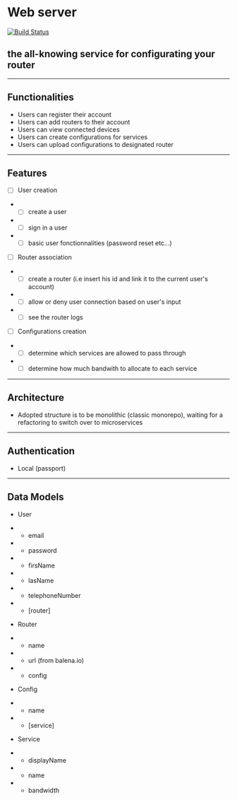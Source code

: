# Web server

[![Build Status](https://travis-ci.com/vivitek/backend.svg?branch=master)](https://travis-ci.com/vivitek/backend)


## the all-knowing service for configurating your router

---

## Functionalities
 - Users can register their account
 - Users can add routers to their account
 - Users can view connected devices
 - Users can create configurations for services
 - Users can upload configurations to designated router

---

## Features

- [ ] User creation
- - [ ] create a user
- - [ ] sign in a user
- - [ ] basic user fonctionnalities (password reset etc...)
- [ ] Router association
- - [ ] create a router (i.e insert his id and link it to the current user's account)
- - [ ] allow or deny user connection based on user's input
- - [ ] see the router logs
- [ ] Configurations creation
- - [ ] determine which services are allowed to pass through
- - [ ] determine how much bandwith to allocate to each service

---

## Architecture

- Adopted structure is to be monolithic (classic monorepo), waiting for a refactoring to switch over to microservices

---

## Authentication

- Local (passport)

---

## Data Models

- User
- - email
- - password
- - firsName
- - lasName
- - telephoneNumber
- - [router]

- Router
- - name
- - url (from balena.io)
- - config

- Config
- - name
- - [service]

- Service
- - displayName
- - name
- - bandwidth